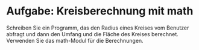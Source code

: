 # Aufgabe: Kreisberechnung mit math

Schreiben Sie ein Programm, das den Radius eines Kreises vom Benutzer abfragt und dann den Umfang und die Fläche des Kreises berechnet. Verwenden Sie das math-Modul für die Berechnungen.
